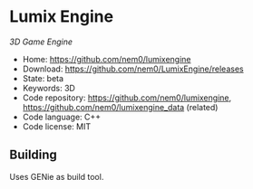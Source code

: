 # Lumix Engine

_3D Game Engine_

- Home: https://github.com/nem0/lumixengine
- Download: https://github.com/nem0/LumixEngine/releases
- State: beta
- Keywords: 3D
- Code repository: https://github.com/nem0/lumixengine, https://github.com/nem0/lumixengine_data (related)
- Code language: C++
- Code license: MIT

## Building

Uses GENie as build tool.

